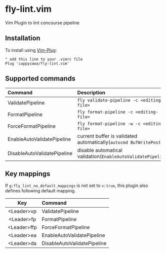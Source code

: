 # fly-lint.vim
Vim Plugin to lint concourse pipeline

## Installation
To install using [Vim-Plug](https://github.com/junegunn/vim-plug):
```
" add this line to your .vimrc file
Plug 'cappyzawa/fly-lint.vim'
```

## Supported commands
|Command|Description|
|:---|:---|
|ValidatePipeline|`fly validate-pipeline -c <editing-file>`|
|FormatPipeline|`fly format-pipeline -c <editing-file>`|
|ForceFormatPipeline|`fly format-pipeline -w -c <editing-file>`|
|EnableAutoValidatePipeline|current buffer is validated automatically(`autocmd BufWritePost`)|
|DisableAutoValidatePipeline|disable automatical validation(`EnableAutoValidatePipeline`)|

## Key mappings
If `g:fly_lint_no_default_mappings` is not set to `v:true`, this plugin also defines following default mapping.

|Key|Command|
|:---:|:---|
|<Leader\>vp|ValidatePipeline|
|<Leader\>fp|FormatPipeline|
|<Leader\>ffp|ForceFormatPipeline|
|<Leader\>ea|EnableAutoValidatePipeline|
|<Leader\>da|DisableAutoValidatePipeline|
